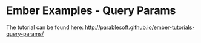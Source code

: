 # Ember Examples - Query Params

The tutorial can be found here:
http://parablesoft.github.io/ember-tutorials-query-params/


